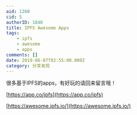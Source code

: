 ```yaml
---
aid: 1260
cid: 5
authorID: 1840
title: IPFS Awesome Apps
tags:
    - ipfs
    - awesome
    - apps
comments: []
date: 2019-06-07T02:55:00.000Z
category: 分享发现
---
```


很多基于IPFS的apps，有好玩的请回来留言哦！

[https://app.co/ipfs](https://app.co/ipfs)

[https://awesome.ipfs.io/](https://awesome.ipfs.io/)
